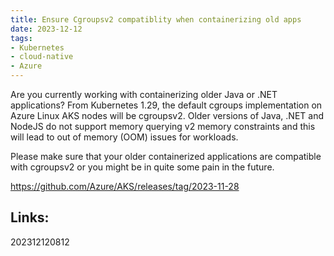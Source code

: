 ```yaml
---
title: Ensure Cgroupsv2 compatiblity when containerizing old apps
date: 2023-12-12
tags:
- Kubernetes
- cloud-native
- Azure
---
```


Are you currently working with containerizing older Java or .NET applications? From Kubernetes 1.29, the default cgroups implementation on Azure Linux AKS nodes will be cgroupsv2. Older versions of Java, .NET and NodeJS do not support memory querying v2 memory constraints and this will lead to out of memory (OOM) issues for workloads.

Please make sure that your older containerized applications are compatible with cgroupsv2 or you might be in quite some pain in the future. 

https://github.com/Azure/AKS/releases/tag/2023-11-28


## Links:

202312120812

